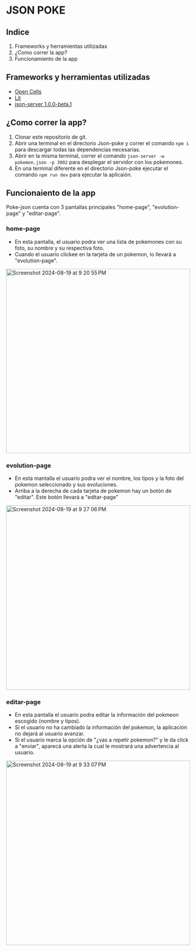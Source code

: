 # JSON POKE

## Indice
1. Frameworks y herramientas utilizadas
2. ¿Como correr la app?
3. Funcionamiento de la app

## Frameworks y herramientas utilizadas
- [Open Cells](https://www.opencells.dev/)
- [Lit](https://lit.dev/)
- [json-server 1.0.0-beta.1](https://www.npmjs.com/package/json-server)

## ¿Como correr la app?
1. Clonar este repositorio de git.
2. Abrir una terminal en el directorio Json-poke y correr el comando ```npm i``` para descargar todas las dependencias necesarias.
3. Abrir en la misma terminal, correr el comando ```json-server -w pokemon.json -p 3002``` para desplegar el servidor con los pokemones.
4. En una terminal diferente en el directorio Json-poke ejecutar el comando ```npm run dev``` para ejecutar la aplicaión.

## Funcionaiento de la app
Poke-json cuenta con 3 pantallas principales "home-page", "evolution-page" y "editar-page".

### home-page
- En esta pantalla, el usuario podra ver una lista de pokemones con su foto, su nombre y su respectiva foto.
- Cuando el usuario clickee en la tarjeta de un pokemon, lo llevará a "evolution-page".

<img width="500" alt="Screenshot 2024-08-19 at 9 20 55 PM" src="https://github.com/user-attachments/assets/3622aca3-27d7-4bda-964f-a01da30648f6">

### evolution-page
- En esta mantalla el usuario podra ver el nombre, los tipos y la foto del pokemon seleccionado y sus evoluciones.
- Arriba a la derecha de cada tarjeta de pokemon hay un botón de "editar". Este botón llevará a "editar-page"

<img width="500" alt="Screenshot 2024-08-19 at 9 27 06 PM" src="https://github.com/user-attachments/assets/d95d61c3-66e2-4bdc-a82e-6d3ce75c4140">

### editar-page
- En esta pantalla el usuario podra editar la información del pokmeon escogido (nombre y tipos).
- Si el usuario no ha cambiado la información del pokemon, la aplicación no dejará al usuario avanzar.
- Si el usuario marca la opción de "¿vas a repetir pokemon?" y le da click a "enviar", aparecá una alerta la cual le mostrará una advertencia al usuario.

<img width="500" alt="Screenshot 2024-08-19 at 9 33 07 PM" src="https://github.com/user-attachments/assets/fe78aa26-21e6-4433-851a-77f18ab69b5c">

